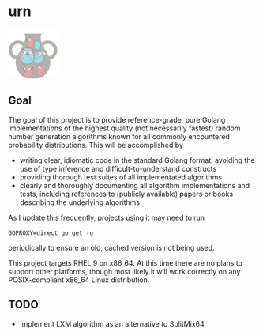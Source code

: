 # urn
![image](urn_small.png)

## Goal
The goal of this project is to provide reference-grade, pure Golang implementations of the highest quality (not necessarily fastest) random number generation algorithms known for all commonly encountered probability distributions. This will be accomplished by
* writing clear, idiomatic code in the standard Golang format, avoiding the use of type inference and difficult-to-understand constructs
* providing thorough test suites of all implementated algorithms
* clearly and thoroughly documenting all algorithm implementations and tests, including references to (publicly available) papers or books describing the underlying algorithms

As I update this frequently, projects using it may need to run
```
GOPROXY=direct go get -u
```
periodically to ensure an old, cached version is not being used.

This project targets RHEL 9 on x86_64. At this time there are no plans to support other platforms, though most likely it will work correctly on any POSIX-compliant x86_64 Linux distribution.

## TODO
* Implement LXM algorithm as an alternative to SplitMix64
